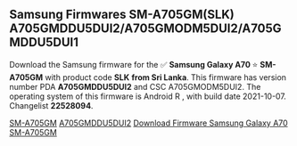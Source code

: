 <h2>Samsung Firmwares SM-A705GM(SLK) A705GMDDU5DUI2/A705GMODM5DUI2/A705GMDDU5DUI1</h2>
Download the Samsung firmware for the ✅ <strong>Samsung Galaxy A70 </strong> ⭐ <strong>SM-A705GM</strong> with product code <strong>SLK</strong> <strong> from Sri Lanka</strong>. This firmware has version number PDA <strong>A705GMDDU5DUI2</strong> and CSC A705GMODM5DUI2. The operating system of this firmware is Android R , with build date 2021-10-07. Changelist <strong>22528094</strong>.


[SM-A705GM](https://samfirm.shop/samsung/model/SM-A705GM)
[A705GMDDU5DUI2](https://samfirm.shop/samsung/pda/A705GMDDU5DUI2)
[Download Firmware Samsung Galaxy A70 SM-A705GM](https://samfirm.shop/samsung/firmware/463689)
